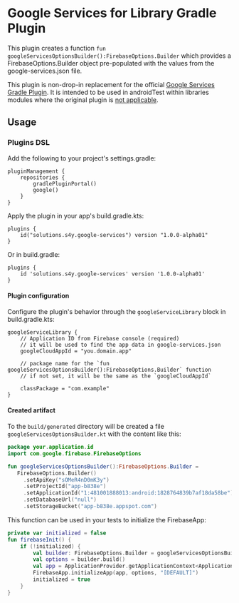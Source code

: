 # Google Services for Library Gradle Plugin

This plugin creates a function `fun googleServicesOptionsBuilder():FirebaseOptions.Builder` which provides a
FirebaseOptions.Builder object pre-populated with the values from the google-services.json file.

This plugin is non-drop-in replacement for the official [Google Services Gradle Plugin](https://github.com/google/play-services-plugins/tree/main).
It is intended to be used in androidTest within libraries modules where the 
original plugin is [not applicable](https://github.com/google/play-services-plugins/blob/main/google-services-plugin/README.md#compatible-android-plugins).

## Usage

### Plugins DSL

Add the following to your project's settings.gradle:

```
pluginManagement {
    repositories {
        gradlePluginPortal()
        google()
    }
}
```

Apply the plugin in your app's build.gradle.kts:

```
plugins {
    id("solutions.s4y.google-services") version "1.0.0-alpha01"
}
```

Or in build.gradle:
```
plugins {
    id 'solutions.s4y.google-services' version '1.0.0-alpha01'
}
```


#### Plugin configuration

Configure the plugin's behavior through the `googleServiceLibrary` block in build.gradle.kts:

```
googleServiceLibrary {
    // Application ID from Firebase console (required)
    // it will be used to find the app data in google-services.json 
    googleCloudAppId = "you.domain.app"
    
    // package name for the `fun googleServicesOptionsBuilder():FirebaseOptions.Builder` function
    // if not set, it will be the same as the `googleCloudAppId`
    
    classPackage = "com.example"
}
```

#### Created artifact

To the `build/generated` directory will be created a file `googleServicesOptionsBuilder.kt` with the content like this:

```kotlin
package your.application.id
import com.google.firebase.FirebaseOptions

fun googleServicesOptionsBuilder():FirebaseOptions.Builder =
   FirebaseOptions.Builder()
     .setApiKey("sOMeR4nD0mK3y")
     .setProjectId("app-b838e")
     .setApplicationId("1:481001888013:android:1828764839b7af18da58be")
     .setDatabaseUrl("null")
     .setStorageBucket("app-b838e.appspot.com")
```

This function can be used in your tests to initialize the FirebaseApp:

```kotlin
private var initialized = false
fun firebaseInit() {
    if (!initialized) {
        val builder: FirebaseOptions.Builder = googleServicesOptionsBuilder()
        val options = builder.build()
        val app = ApplicationProvider.getApplicationContext<Application>()
        FirebaseApp.initializeApp(app, options, "[DEFAULT]")
        initialized = true
    }
}
```